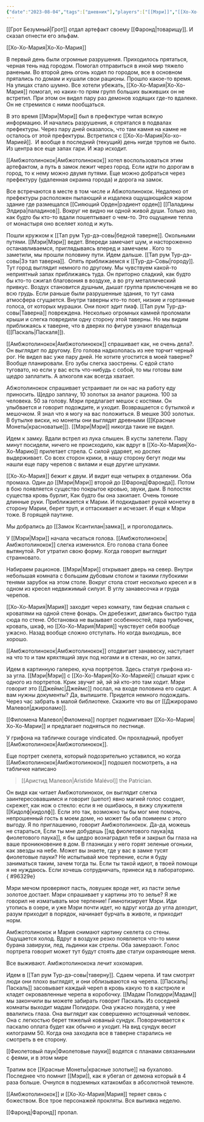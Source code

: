 ```yaml
---
{"date":"2023-08-04","tags":["дневник"],"players":["[[Мэри]]","[[Хо-Хо-Мария]]","[[Амбжотолинокок]]"],"campaign":"GG Dungeon","metadated":true,"dg-publish":true,"previous-session":"[[27 июля 2023]]","next-session":"[[10 августа 2023]]","permalink":"/4-avgusta-2023/","dgPassFrontmatter":true}
---
```


[[Грот Безумный\|Грот]] отдал артефакт своему [[Фаронд\|товарищу]]. И сказал отнести его эльфам.

[[Хо-Хо-Мария\|Хо-Хо-Мария]]

В первый день были огромные разрушения. Приходилось прятаться, черная тень над городом. Помогал отправиться в иной мир тяжело раненым. Во второй день огонь ходил по городом, все в основном прятались по домам и кушали свои рационы. Прошло какое-то время. На улицах стало шумно. Все хотели убежать, [[Хо-Хо-Мария\|Хо-Хо-Мария]] помогал, но каких-то прям групп больших выживших он не встретил. При этом он видел пару раз демонов ходящих где-то вдалеке. Он не стремился с ними пообщаться.

В это время [[Мэри\|Мэри]] был в префектуре читая всякую информацию. И начались разрушения, я спрятался в подвалах префектуры. Через пару дней оказалось, что там камня на камне не осталось от этой префектуры. Встретился с [[Хо-Хо-Мария\|Хо-хо-Марией]].  И вообще в последний (текущий) день нигде трупов не было. Из центра все еще запах гари. И жар исходит.

[[Амбжотолинокок\|Амбжотолинокок]] хотел воспользоваться этим артефактом, а путь в замок лежит через город. Если идти по дорогам в город, то к нему можно двумя путями. Еще можно добраться через префектуру (удаленная окраина города) и дорога на замок.

Все встречаются в месте в том числе и Абжотолинокок. Недалеко от префектуры расположен пылающий и издалека ощущающийся жаром здание где размещался [[Сияющий Орден\|рэдиент орден]] [[Паладины Элдира\|паладинов]]. Вокруг не видно ни одной живой души. Только эхо, как будто бы кто-то вдали пошептывает о чем-то. Это ощущение тепла от монастыря оно вселяет холод и жуть.

Пошли кружком к [[Тап рум Тур-дэ-совы\|бедной таверне]]. Окольными путями. [[Мэри\|Мэри]] ведет. Впереди замечает шум, и настороженно останавливаемся, приглядываясь вперед и замечаем . Кого то заметили, мы прошли половину пути. Идем дальше. [[Тап рум Тур-дэ-совы\|Зэ тап таверна]].  Опять приближаемся к [[Тур-дэ-Совы\|городу]]. Тут город выглядит немного по другому. Мы чувствуем какой-то неприятный запах приближаясь туда. Он приторно сладкий, как будто бы кто-то сжигал благовония в воздухе, а во рту металлический привкус. Воздух становится душным, дышат группа приключенцев не во всю грудь. Если раньше были разрушенные здания, то тут сама атмосфера сгущается. Внутри таверны кто-то поет, низкие и гортанные голоса, от которых мурашки. Они поют эдит пиаф. [[Тап рум Тур-дэ-совы\|Таверна]] повреждена. Несколько огромных камней проломали крыши и слегка повредили одну сторону этой таверны. Но мы видим приближаясь к таверне, что в дверях по фигуре узнают владельца ([[Паскаль\|Паскаля]]).

[[Амбжотолинокок\|Амбжотолинокок]] спрашивает как, не очень дела?. Он выглядит по другому. Его голова надкололась из нее торчит черный рог. Не видел вас уже пару дней. Не хотите угостится в моей таверне? Вообще планировали. Его зубы слегка заострены. С едой стало туговато, но если у вас есть что-нибудь с собой, то мы готовы вам щедро заплатить. А алкоголя как всегда хватает.

Абжотолинокок спрашивает устраивает ли он нас на работу еду приносить. Щедро заплачу, 10 золотых за аналог рациона. 100 за человека. 50 за голову. Мэри предлагает мешок с костями. Он улыбвается и говорит подождите, и уходит. Возвращается с бутылкой и мешочком. Я знал что я могу на вас положиться. В мешке 300 золотых. В бутылке виски, но монеты они выглядят древными ([[Красные Монеты\|красноватые]]). [[Мэри\|Мэри]] никогда такие не видел.

Идем к замку. Вдали встрел из лука слышен. В кусты залетели. Пару минут посидели, ничего не происходило, как вдруг в [[Хо-Хо-Мария\|Хо-Хо-Марию]] прилетает стрела. С силой ударяет, но доспех выдерживает. Со всех сторон крики, в нашу сторону бегут люди мы нашли еще пару черепов с вилами и еще другие штуками.

[[Хо-Хо-Мария]] бежит к двум. И видит еще четырех в отдалении. Оба промаха. Один до [[Мэри\|Мэри]] второй до [[Фаронд\|Фаронда]]. Потом в бою появляется существо покрытое кровью, звуки, дым. В полостях существа кровь бурлит, Как будто бы она закипает. Очень тонкие длинные руки. Приближается к Марии. И подкидывает рукой монетку в сторону Марии, берет труп, и оттаскивает и исчезает. И еще к Мэри тоже. В горящей паутине.

Мы добрались до [[Замок Ксантилан\|замка]], и проголодались.

У [[Мэри\|Мэри]] начала чесаться голова. [[Амбжотолинокок\|Амбжотолинокок]] слегка изменился. Его голова стала более вытянутой. Рот утратил свою форму. Когда говорит выглядит странновато.

Набираем рационов. [[Мэри\|Мэри]] открывает дверь на север. Внутри небольшая комната с большим дубовым столом и такими глубокими тенями зарубок на этом столе. Вокруг стола стоит несколько кресел и в одном из кресел недвижимый силуэт. В углу занавесочка и груда черепов.

[[Хо-Хо-Мария\|Мария]] заходит через комнату, там бедная спальня с кроватями на одной стене фонарь. Он дребезжит, двигаясь быстро туда сюда по стене. Обстановка не вызывает особенностей, пара тумбочек, кровать, шкаф, но [[Хо-Хо-Мария\|Мария]] чувствует себя вообще ужасно. Назад вообще сложно отступать. Но когда выходишь, все хорошо.

[[Амбжотолинокок\|Амбжотолинокок]] отодвигает занавеску, наступает на что то и там кряхтящий звук под ногами и в стенах, но он затих.

Идем в картинную галерею, куча портретов. Здесь статуя грифона из-за угла. [[Мэри\|Мэри]] с [[Хо-Хо-Мария\|Хо-Хо-Марией]] слышат крик с одного из портретов. Крик звучит эй, эй эй кто-это там ходит. Мэри говорит это [[Джеймс\|Джеймс]] послал, на входе половина его сидит. А вам нужны документы? Да, выпишите. Придется немного подождать. Через час забрать в малой библиотеке. Скажите что вы от [[Джирорамо Малевол\|джироламо]].

[[Филомена Малевол\|Филомена]] портрет подмигивает [[Хо-Хо-Мария\|Хо-Хо-Марии]] и предлагает подняться по лестнице.

У грифона на табличке courage vindicated. Он прохладный, пробует [[Амбжотолинокок\|Амбжотолинокок]].

Еще портрет скелета, который подозрительно уставился, но когда [[Амбжотолинокок\|Амбжотолинокок]] подошел посмотреть, а на табличке написано 

> [[Аристид Малевол\|Aristide Malévol]] the Patrician. 

 Он видя как читает Амбжотолинокок, он выглядит слегка заинтересовавшимся и говорит (шепот) явно магией голос создает, скрежет, как нож о стекло: если я не ошибаюсь, я вижу служителя [[Кидолф\|кидолф]]. Если это так, возможно ты бы мог мне помочь, непрошенный гость в моем доме, но может бы оба поимеем с этого выгоду. Я по приглашению, говорит Амбжотолинокок. Да-да, можешь не стараться, Если ты мне добудешь [[яд фиолетового паука\|яд фиолетового паука]], я бы щедро вознаградил тебя и закрыл бы глаза на ваше проникновение в дом. В глазницах у него горят зеленые огоньки, как звезды на небе. Может вы знаете, где у вас в замке тусят фиолетовые пауки? Не испытывай мое терпение, если я буду заниматься таким, зачем тогда ты. Если ты такой идиот, в твоей помощи я не нуждаюсь. Если хочешь сотрудничать, принеси яд в лабораторию.
{ #96329e}


Мэри мечом проверяют пасть, ловушек вроде нет, из пасти зелье золотое достает. Мэри спрашивает у картины это то зелье? Я же говорил не изматывать мое терпение! Гимнотизирует Мэри. Иди утопись в озере, и уже Мэри почти идет, но вдруг когда до угла доходит, разум приходит в порядок, начинает бурчать в животе, и приходит норм.

Амбжотолинокок и Мария снимают картину скелета со стены. Ощущается холод. Вдруг в воздухе резко появляется что-то мини бурана завирухи, лед, льдинки как стрелы. Оба замерзают. Голос портрета говорит может тут будут стоять две статуи охраняющие меня.

Все выживают. Амбжотолинокока лечит хохомария.

Идем в [[Тап рум Тур-дэ-совы\|таверну]]. Сдаем черепа. И там смотрят люди они плохо выглядят, и они облизываются на черепа. [[Паскаль\|Паскаль]] засовывает каждый череп в кровь какую то в кастрюле и кладет окровавленные черепа в коробочку. [[Мадам Полидори\|Мадам]] мы закончили вы можете забирать говорит Паскаль. Из соседней комнаты выходит мадам Полидори. Она ужасно похудела, у нее ввалились глаза. Она выглядит как совершенно истощенный человек. Она с легкостью берет тяжелый кованый сундук. Поворачивается к паскалю оплата будет как обычно и уходит. На вид сундук весит килограмм 50. Когда она заходила все в таверне старались не смотреть в ее сторону.

[[Фиолетовый паук\|Фиолетовые пауки]] водятся с планами связанными с феями, и в этом мире

Тратим все [[Красные Монеты\|красные золотые]] на бухалово. Последнее что помнит [[Мэри]], как я убегал от демона который в 4 раза больше. Очнулся в подземных катакомбах в абсолютной темноте.

[[Амбжотолинокок]] и [[Хо-Хо-Мария\|Мария]] теряет связь с божеством. Все трое персонажей прокляты. Вся выпивка неделю.

[[Фаронд\|Фаронд]] пропал.